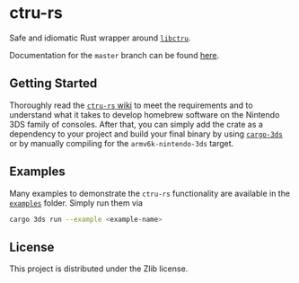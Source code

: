 # ctru-rs

Safe and idiomatic Rust wrapper around [`libctru`](https://github.com/devkitPro/libctru).

Documentation for the `master` branch can be found [here](https://rust3ds.github.io/ctru-rs/crates/ctru).

## Getting Started

Thoroughly read the [`ctru-rs` wiki](https://github.com/rust3ds/ctru-rs/wiki/Getting-Started) to meet the requirements
and to understand what it takes to develop homebrew software on the Nintendo 3DS family of consoles.
After that, you can simply add the crate as a dependency to your project and build your final binary by using [`cargo-3ds`](https://github.com/rust3ds/cargo-3ds)
or by manually compiling for the `armv6k-nintendo-3ds` target.

## Examples

Many examples to demonstrate the `ctru-rs` functionality are available in the [`examples`](./examples/) folder. Simply run them via

```bash
cargo 3ds run --example <example-name>
```

## License

This project is distributed under the Zlib license.
